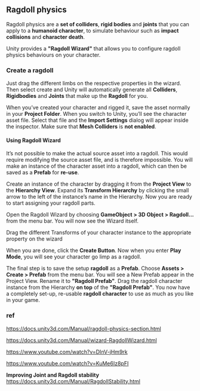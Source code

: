 ## Ragdoll physics

Ragdoll physics are a **set of colliders**, **rigid bodies** and **joints**
that you can apply to a **humanoid character**, to simulate behaviour such as **impact collisions** and **character death**.

Unity provides a **"Ragdoll Wizard"** that allows you to configure ragdoll physics behaviours on your character.


### Create a ragdoll

Just drag the different limbs on the respective properties in the wizard. Then select create and Unity will automatically generate all **Colliders**, 
**Rigidbodies** and **Joints** that make up the **Ragdoll** for you.

When you’ve created your character and rigged it, save the asset normally in your **Project Folder**. When you switch to Unity, you’ll see the character asset file. Select that file and the **Import Settings** dialog will appear inside the
 inspector. Make sure that **Mesh Colliders** is **not enabled**.

#### Using Ragdoll Wizard
It’s not possible to make the actual source asset into a ragdoll. This would require modifying the source asset file, and is therefore impossible. You will make an instance of the character asset into a ragdoll, which can then be saved as a **Prefab**
 for **re-use**.

Create an instance of the character by dragging it from the **Project View** to the **Hierarchy View**. Expand its **Transform Hierarchy** by clicking the small arrow to the left of the instance’s name in the Hierarchy. Now you are ready to start assigning your ragdoll parts.

Open the Ragdoll Wizard by choosing **GameObject > 3D Object > Ragdoll…** from the menu bar. You will now see the Wizard itself.

Drag the different Transforms of your character instance to the appropriate property on the wizard

When you are done, click the **Create Button**. Now when you enter **Play Mode**, you will see your character go limp as a ragdoll.

The final step is to save the setup **ragdoll** as a **Prefab**. Choose **Assets > Create > Prefab** from the menu bar. You will see a New Prefab appear in the Project View. Rename it to **"Ragdoll Prefab"**. 
Drag the ragdoll character instance from the Hierarchy **on top** of the **"Ragdoll Prefab"**. You now have a completely set-up, re-usable **ragdoll character** to use as much as you like in your game.


### ref
https://docs.unity3d.com/Manual/ragdoll-physics-section.html

https://docs.unity3d.com/Manual/wizard-RagdollWizard.html

https://www.youtube.com/watch?v=DInV-jHm9rk

https://www.youtube.com/watch?v=KuMe6Iz8pFI

**Improving Joint and Ragdoll stability** \
https://docs.unity3d.com/Manual/RagdollStability.html

